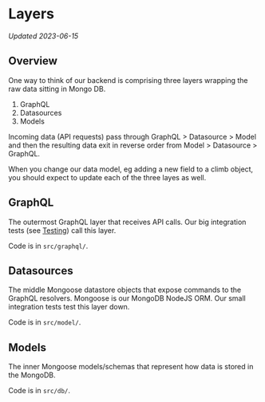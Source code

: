 # Layers
*Updated 2023-06-15*

## Overview
One way to think of our backend is comprising three layers wrapping the raw data sitting in Mongo DB.
1. GraphQL
2. Datasources
3. Models

Incoming data (API requests) pass through GraphQL > Datasource > Model and then the resulting data exit in reverse order from Model > Datasource > GraphQL.

When you change our data model, eg adding a new field to a climb object, you should expect to update each of the three layes as well.

## GraphQL
The outermost GraphQL layer that receives API calls. Our big integration tests (see [Testing](documentation/testing.md)) call this layer.

Code is in `src/graphql/`.

## Datasources
The middle Mongoose datastore objects that expose commands to the GraphQL resolvers. Mongoose is our MongoDB NodeJS ORM. Our small integration tests test this layer down.

Code is in `src/model/`.

## Models
The inner Mongoose models/schemas that represent how data is stored in the MongoDB.

Code is in `src/db/`.
